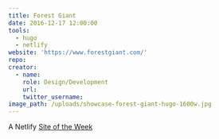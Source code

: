 ```yaml
---
title: Forest Giant
date: 2016-12-17 12:00:00
tools:
  - hugo
  - netlify
website: 'https://www.forestgiant.com/'
repo:
creator:
  - name:
    role: Design/Development
    url:
    twitter_username:
image_path: /uploads/showcase-forest-giant-hugo-1600w.jpg
---
```



A Netlify [Site of the Week](https://www.netlify.com/site-of-the-week/forest-giant/)